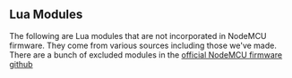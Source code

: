 ## Lua Modules

The following are Lua modules that are not incorporated in NodeMCU firmware.  They come from various sources including those we've made.  There are a bunch of excluded modules in the [official NodeMCU firmware github](https://github.com/nodemcu/nodemcu-firmware/tree/master/lua_modules)
